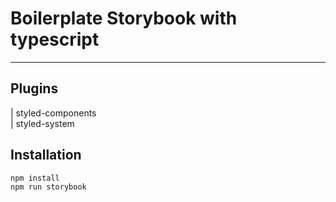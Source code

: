 # Boilerplate Storybook with typescript
---------------------------  
## Plugins
  
| styled-components  
| styled-system  
    
## Installation
 
```sh
npm install
npm run storybook 
``` 